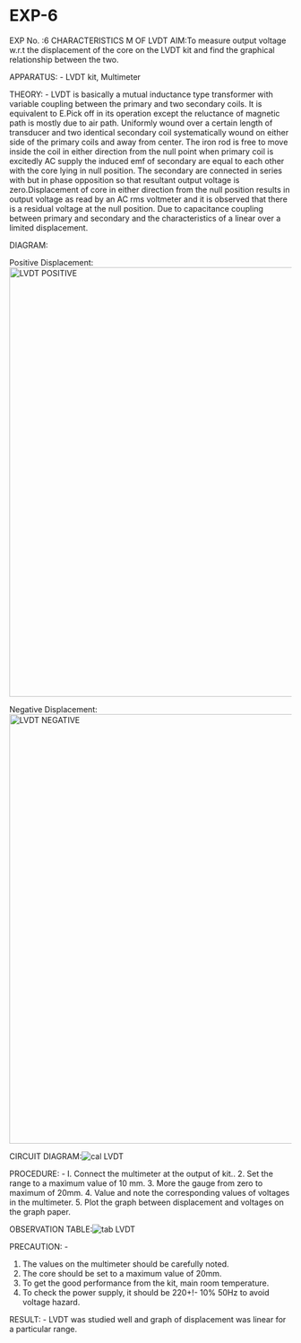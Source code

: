 # EXP-6
EXP No. :6 			CHARACTERISTICS M OF LVDT
AIM:To measure output voltage w.r.t the displacement of the core on the LVDT kit and
find the graphical relationship between the two.

APPARATUS: - LVDT kit, Multimeter

THEORY: - LVDT is basically a mutual inductance type transformer with variable coupling between the primary and two secondary coils. It is equivalent to E.Pick off in its operation except the reluctance of magnetic path is mostly due to air path. Uniformly wound over a certain length of transducer and two identical secondary coil systematically wound on either side of the primary coils and away from center. The iron rod is free to move inside the coil in either direction from the null point when primary coil is excitedly AC supply the induced emf of secondary are equal to each other with the core lying in null position. The secondary are connected in series with but in phase opposition so that resultant output voltage is zero.Displacement of core in either direction from the null position results in output voltage as read by an AC rms voltmeter and it is observed that there is a residual voltage at the null position. Due to capacitance coupling between primary and secondary and the characteristics of a linear over a limited  displacement.


DIAGRAM:

Positive Displacement:<img width="1313" height="766" alt="LVDT POSITIVE" src="https://github.com/user-attachments/assets/824542a2-e64e-407c-bc8a-c71c70187fd0" />

Negative Displacement:<img width="1313" height="766" alt="LVDT NEGATIVE" src="https://github.com/user-attachments/assets/94fd4d61-61e2-49ae-8364-138bc7a76270" />


CIRCUIT DIAGRAM:![cal LVDT](https://github.com/user-attachments/assets/18cb2165-c50d-4650-96cb-520a6ff4e2c6)


PROCEDURE: -
I. Connect the multimeter at the output of kit..
2. Set the range to a maximum value of 10 mm.
3. More the gauge from zero to maximum of 20mm.
4. Value and note the corresponding values of voltages in the multimeter.
5. Plot the graph between displacement and voltages on the graph paper.


OBSERVATION TABLE:![tab LVDT](https://github.com/user-attachments/assets/41113c37-c24e-4858-9a6b-d2c6fdf0fe39)



PRECAUTION: -
1. The values on the multimeter should be carefully noted.
2. The core should be set to a maximum value of 20mm.
3. To get the good performance from the kit, main room temperature.
4. To check the power supply, it should be 220+!- 10% 50Hz to avoid voltage hazard.


RESULT: - LVDT was studied well and graph of displacement was linear for a particular range.
